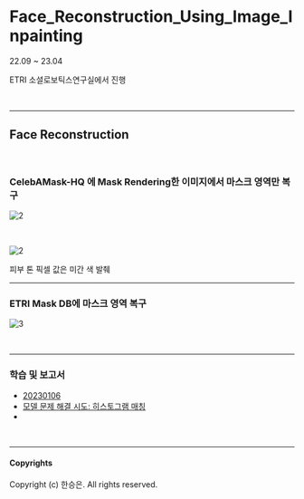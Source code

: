 # Face_Reconstruction_Using_Image_Inpainting

22.09 ~ 23.04 

ETRI 소셜로보틱스연구실에서 진행

<br>
<hr>

## Face Reconstruction

<br>

### CelebAMask-HQ 에 Mask Rendering한 이미지에서 마스크 영역만 복구

![2](https://github.com/Seungeun-Han/Face_Reconstruction_Using_Image_Inpainting/assets/101082685/c76e523e-8e04-466f-bfcb-18fca8b553a2)


<br>

![2](https://github.com/Seungeun-Han/Face_Reconstruction_Using_Image_Inpainting/assets/101082685/0b28faaa-4f33-4186-a27f-8eb9d029a8d2)

피부 톤 픽셀 값은 미간 색 발췌

<hr>

### ETRI Mask DB에 마스크 영역 복구

![3](https://github.com/Seungeun-Han/Face_Reconstruction_Using_Image_Inpainting/assets/101082685/c4ec9457-6a2f-40ac-a37f-5749afb9f91a)


<br>
<hr>

### 학습 및 보고서

- [20230106](https://github.com/Seungeun-Han/Face_Reconstruction_Using_Image_Inpainting/blob/main/20230106%20-%20Image%20Inpainting%20%ED%98%84%EC%9E%A5%EC%97%B0%EA%B5%AC%20%EB%B3%B4%EA%B3%A0%EC%84%9C.pdf)
- [모델 문제 해결 시도: 히스토그램 매칭](https://github.com/Seungeun-Han/histogram_matching)
- 
<br>
<hr>

#### Copyrights
Copyright (c) 한승은. All rights reserved.
